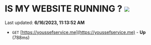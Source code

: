 # IS MY WEBSITE RUNNING ? [![](https://img.shields.io/static/v1?label=Sponsor&message=%E2%9D%A4&logo=GitHub&color=%23fe8e86)](https://github.com/sponsors/<username>)

Last updated: **6/16/2023, 11:13:52 AM**

- `GET` [https://youssefservice.me](https://youssefservice.me) - **Up** (788ms)
